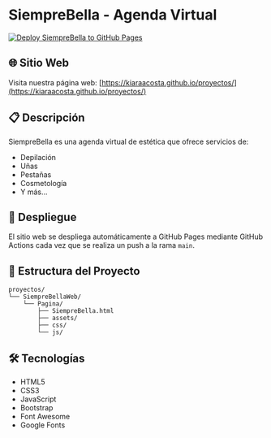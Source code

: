 # SiempreBella - Agenda Virtual

[![Deploy SiempreBella to GitHub Pages](https://github.com/kiaraacosta/proyectos/actions/workflows/deploy-github-pages.yml/badge.svg)](https://github.com/kiaraacosta/proyectos/actions/workflows/deploy-github-pages.yml)

## 🌐 Sitio Web

Visita nuestra página web: [https://kiaraacosta.github.io/proyectos/](https://kiaraacosta.github.io/proyectos/)

## 📋 Descripción

SiempreBella es una agenda virtual de estética que ofrece servicios de:
- Depilación
- Uñas
- Pestañas
- Cosmetología
- Y más...

## 🚀 Despliegue

El sitio web se despliega automáticamente a GitHub Pages mediante GitHub Actions cada vez que se realiza un push a la rama `main`.

## 📁 Estructura del Proyecto

```
proyectos/
└── SiempreBellaWeb/
    └── Pagina/
        ├── SiempreBella.html
        ├── assets/
        ├── css/
        └── js/
```

## 🛠️ Tecnologías

- HTML5
- CSS3
- JavaScript
- Bootstrap
- Font Awesome
- Google Fonts
